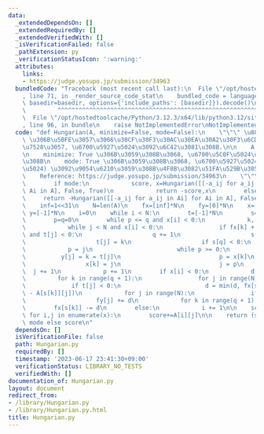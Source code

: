```yaml
---
data:
  _extendedDependsOn: []
  _extendedRequiredBy: []
  _extendedVerifiedWith: []
  _isVerificationFailed: false
  _pathExtension: py
  _verificationStatusIcon: ':warning:'
  attributes:
    links:
    - https://judge.yosupo.jp/submission/34963
  bundledCode: "Traceback (most recent call last):\n  File \"/opt/hostedtoolcache/Python/3.12.3/x64/lib/python3.12/site-packages/onlinejudge_verify/documentation/build.py\"\
    , line 71, in _render_source_code_stat\n    bundled_code = language.bundle(stat.path,\
    \ basedir=basedir, options={'include_paths': [basedir]}).decode()\n          \
    \         ^^^^^^^^^^^^^^^^^^^^^^^^^^^^^^^^^^^^^^^^^^^^^^^^^^^^^^^^^^^^^^^^^^^^^^^^^^^^^^^^^\n\
    \  File \"/opt/hostedtoolcache/Python/3.12.3/x64/lib/python3.12/site-packages/onlinejudge_verify/languages/python.py\"\
    , line 96, in bundle\n    raise NotImplementedError\nNotImplementedError\n"
  code: "def Hungarian(A, minimize=False, mode=False):\n    \"\"\" \u884C\u5217 A\
    \ \u306B\u5BFE\u3057\u3066\u30CF\u30F3\u30AC\u30EA\u30A2\u30F3\u6CD5\u3092\u9069\
    \u7528\u3057, \u6700\u5927\u5024\u3092\u6C42\u3081\u308B.\n\n    A: \u884C\u5217\
    \n    minimize: True \u306B\u3059\u308B\u3068, \u6700\u5C0F\u5024\u3092\u6C42\u3081\
    \u308B\n    mode: True \u306B\u3059\u308B\u3068, \u6700\u5927\u5024 (\u6700\u5C0F\
    \u5024) \u3092\u9054\u6210\u3059\u308B\u4F8B\u3082\u51FA\u529B\u3059\u308B.\n\n\
    \    Reference: https://judge.yosupo.jp/submission/34963\n    \"\"\"\n    if minimize:\n\
    \        if mode:\n            score, x=Hungarian([[-a_ij for a_ij in Ai] for\
    \ Ai in A], False, True)\n            return -score,x\n        else:\n       \
    \     return -Hungarian([[-a_ij for a_ij in Ai] for Ai in A], False, False)\n\n\
    \    inf=1<<31\n    N=len(A)\n    fx=[inf]*N\n    fy=[0]*N\n    x=[-1]*N\n   \
    \ y=[-1]*N\n    i=0\n    while i < N:\n        t=[-1]*N\n        s=[i]*(N + 1)\n\
    \        p=q=0\n        while p <= q and x[i] < 0:\n            k, j = s[p], 0\n\
    \            while j < N and x[i] < 0:\n                if fx[k] + fy[j] == A[k][j]\
    \ and t[j] < 0:\n                    q += 1\n                    s[q] = y[j]\n\
    \                    t[j] = k\n                    if s[q] < 0:\n            \
    \            p = j\n                        while p >= 0:\n                  \
    \          y[j] = k = t[j]\n                            p = x[k]\n           \
    \                 x[k] = j\n                            j = p\n              \
    \  j += 1\n            p += 1\n        if x[i] < 0:\n            d = inf\n   \
    \         for k in range(q + 1):\n                for j in range(N):\n       \
    \             if t[j] < 0:\n                        d = min(d, fx[s[k]] + fy[j]\
    \ - A[s[k]][j])\n            for j in range(N):\n                if t[j] >= 0:\n\
    \                    fy[j] += d\n            for k in range(q + 1):\n        \
    \        fx[s[k]] -= d\n        else:\n            i += 1\n\n    score=0\n   \
    \ for i,j in enumerate(x):\n        score+=A[i][j]\n\n    return (score,x) if\
    \ mode else score\n"
  dependsOn: []
  isVerificationFile: false
  path: Hungarian.py
  requiredBy: []
  timestamp: '2023-06-17 23:41:30+09:00'
  verificationStatus: LIBRARY_NO_TESTS
  verifiedWith: []
documentation_of: Hungarian.py
layout: document
redirect_from:
- /library/Hungarian.py
- /library/Hungarian.py.html
title: Hungarian.py
---
```

